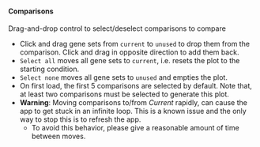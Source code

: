 #### Comparisons

Drag-and-drop control to select/deselect comparisons to compare
- Click and drag gene sets from `current` to `unused` to drop them
  from the comparison. Click and drag in opposite direction to
  add them back.
- `Select all` moves all gene sets to `current`, i.e. resets the plot
  to the starting condition.
- `Select none` moves all gene sets to `unused` and empties the plot.
- On first load, the first 5 comparisons are selected by default.
  Note that, at least two comparisons must be selected to generate this plot.
- **Warning**: Moving comparisons to/from *Current* rapidly, can cause
  the app to get stuck in an infinite loop. This is a known issue and the only
  way to stop this is to refresh the app.
  - To avoid this behavior, please give a reasonable amount of time between moves.

